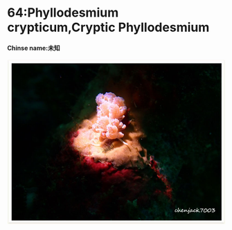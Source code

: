 # 64:Phyllodesmium crypticum,Cryptic Phyllodesmium

#### Chinse name:未知

![](../../.gitbook/assets/phyllodesmium-crypticum.jpg)


